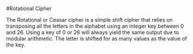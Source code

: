 #Rotational Cipher

The Rotational or Ceasar cipher is a simple shift cipher that relies on transposing all the
letters in the alphabet using an integer key between 0 and 26. Using a key of 0
or 26 will always yield the same output due to modular arithmetic. The letter is
shifted for as many values as the value of the key.
